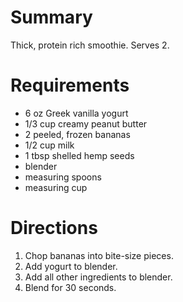 # Summary

Thick, protein rich smoothie. Serves 2.

# Requirements

* 6 oz Greek vanilla yogurt
* 1/3 cup creamy peanut butter
* 2 peeled, frozen bananas
* 1/2 cup milk
* 1 tbsp shelled hemp seeds
* blender
* measuring spoons
* measuring cup

# Directions

1. Chop bananas into bite-size pieces.
2. Add yogurt to blender.
2. Add all other ingredients to blender.
3. Blend for 30 seconds.
